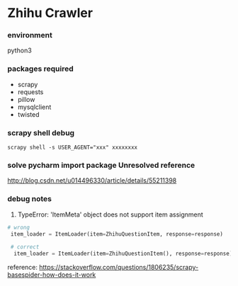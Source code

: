 # Zhihu Crawler

### environment
python3

### packages required
- scrapy
- requests
- pillow
- mysqlclient
- twisted

### scrapy shell debug
```
scrapy shell -s USER_AGENT="xxx" xxxxxxxx
```

### solve pycharm import package Unresolved reference
http://blog.csdn.net/u014496330/article/details/55211398

### debug notes
1. TypeError: 'ItemMeta' object does not support item assignment
```python
# wrong
 item_loader = ItemLoader(item=ZhihuQuestionItem, response=response)
 
 # correct
  item_loader = ItemLoader(item=ZhihuQuestionItem(), response=response)
```
reference: https://stackoverflow.com/questions/1806235/scrapy-basespider-how-does-it-work